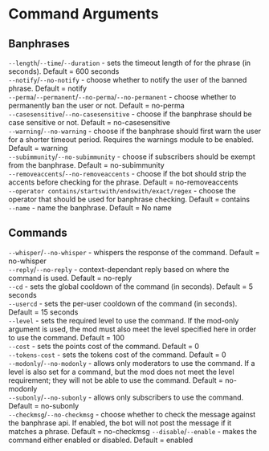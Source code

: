 # Command Arguments

## Banphrases

`--length`/`--time`/`--duration` - sets the timeout length of for the phrase (in seconds). Default = 600 seconds  
`--notify`/`--no-notify` - choose whether to notify the user of the banned phrase. Default = notify  
`--perma`/`--permanent`/`--no-perma`/`--no-permanent` - choose whether to permanently ban the user or not. Default = no-perma  
`--casesensitive`/`--no-casesensitive` - choose if the banphrase should be case sensitive or not. Default = no-casesensitive  
`--warning`/`--no-warning` - choose if the banphrase should first warn the user for a shorter timeout period. Requires the warnings module to be enabled. Default = warning  
`--subimmunity`/`--no-subimmunity` - choose if subscribers should be exempt from the banphrase. Default = no-subimmunity  
`--removeaccents`/`--no-removeaccents` - choose if the bot should strip the accents before checking for the phrase. Default = no-removeaccents  
`--operator contains/startswith/endswith/exact/regex` - choose the operator that should be used for banphrase checking. Default = contains  
`--name` - name the banphrase. Default = No name

## Commands

`--whisper`/`--no-whisper` - whispers the response of the command. Default = no-whisper  
`--reply`/`--no-reply` - context-dependant reply based on where the command is used. Default = no-reply  
`--cd` - sets the global cooldown of the command (in seconds). Default = 5 seconds  
`--usercd` - sets the per-user cooldown of the command (in seconds). Default = 15 seconds  
`--level` - sets the required level to use the command. If the mod-only argument is used, the mod must also meet the level specified here in order to use the command. Default = 100  
`--cost` - sets the points cost of the command. Default = 0  
`--tokens-cost` - sets the tokens cost of the command. Default = 0  
`--modonly`/`--no-modonly` - allows only moderators to use the command. If a level is also set for a command, but the mod does not meet the level requirement; they will not be able to use the command. Default = no-modonly  
`--subonly`/`--no-subonly` - allows only subscribers to use the command. Default = no-subonly  
`--checkmsg`/`--no-checkmsg` - choose whether to check the message against the banphrase api. If enabled, the bot will not post the message if it matches a phrase. Default = no-checkmsg
`--disable`/`--enable` - makes the command either enabled or disabled. Default = enabled

